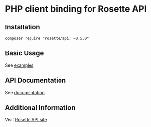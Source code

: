 PHP client binding for Rosette API
==================================

Installation
------------

`composer require "rosette/api: ~0.5.0"`

Basic Usage
-----------

See [examples](examples)

API Documentation
-----------------

See [documentation](http://rosette-api.github.io/php)

Additional Information
----------------------

Visit [Rosette API site](https://developer.rosette.com)
